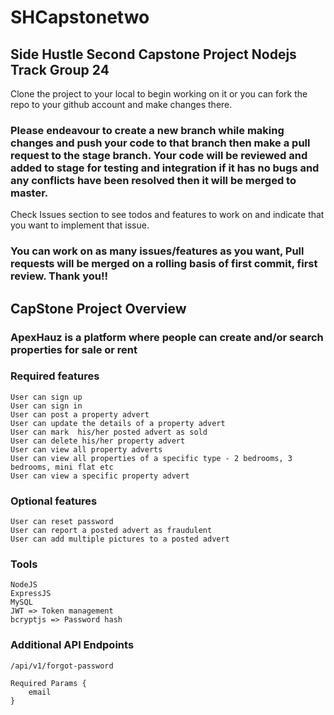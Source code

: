 # SHCapstonetwo

## Side Hustle Second Capstone Project Nodejs Track Group 24

Clone the project to your local to begin working on it or you can fork the repo to your github account and make changes there.


### Please endeavour to create a new branch while making changes and push your code to that branch then make a pull request to the stage branch. Your code will be reviewed and added to stage for testing and integration if it has no bugs and any conflicts have been resolved then it will be merged to master.

Check Issues section to see todos and features to work on and indicate that you want to implement that issue.

### You can work on as many issues/features as you want, Pull requests will be merged on a rolling basis of first commit, first review. Thank you!!

## CapStone Project Overview

### ApexHauz is a platform where people can create and/or search properties for sale or rent

### Required features

    User can sign up
    User can sign in
    User can post a property advert
    User can update the details of a property advert
    User can mark  his/her posted advert as sold
    User can delete his/her property advert
    User can view all property adverts
    User can view all properties of a specific type - 2 bedrooms, 3 bedrooms, mini flat etc
    User can view a specific property advert

### Optional features

    User can reset password
    User can report a posted advert as fraudulent
    User can add multiple pictures to a posted advert

### Tools

    NodeJS
    ExpressJS
    MySQL
    JWT => Token management
    bcryptjs => Password hash

### Additional API Endpoints
    
    /api/v1/forgot-password

    Required Params {
        email
    }
